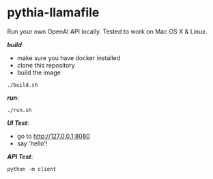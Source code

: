 # pythia-llamafile
Run your own OpenAI API locally. Tested to work on Mac OS X & Linux. 

***build***:
  - make sure you have docker installed
  - clone this repository
  - build the image
```
./build.sh
```

***run***:
```
./run.sh
```
***UI Test***:  
  - go to http://127.0.0.1:8080
  - say 'hello'! 

***API Test***:  
```
python -m client
```
